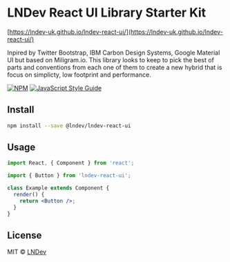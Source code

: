 # LNDev React UI Library Starter Kit

[https://lndev-uk.github.io/lndev-react-ui/](https://lndev-uk.github.io/lndev-react-ui/)

Inpired by Twitter Bootstrap, IBM Carbon Design Systems, Google Material UI but based on Miligram.io. This library looks to keep to pick the best of parts and conventions from each one of them to create a new hybrid that is focus on simplicty, low footprint and performance.

[![NPM](https://img.shields.io/npm/v/lndev-react-ui.svg)](https://www.npmjs.com/package/lndev-react-ui) [![JavaScript Style Guide](https://img.shields.io/badge/code_style-standard-brightgreen.svg)](https://standardjs.com)

## Install

```bash
npm install --save @lndev/lndev-react-ui
```

## Usage

```jsx
import React, { Component } from 'react';

import { Button } from 'lndev-react-ui';

class Example extends Component {
  render() {
    return <Button />;
  }
}
```

## License

MIT © [LNDev](https://github.com/lndev-uk)
